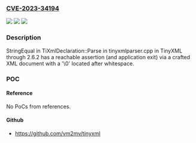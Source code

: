 ### [CVE-2023-34194](https://cve.mitre.org/cgi-bin/cvename.cgi?name=CVE-2023-34194)
![](https://img.shields.io/static/v1?label=Product&message=n%2Fa&color=blue)
![](https://img.shields.io/static/v1?label=Version&message=n%2Fa&color=blue)
![](https://img.shields.io/static/v1?label=Vulnerability&message=n%2Fa&color=brighgreen)

### Description

StringEqual in TiXmlDeclaration::Parse in tinyxmlparser.cpp in TinyXML through 2.6.2 has a reachable assertion (and application exit) via a crafted XML document with a '\0' located after whitespace.

### POC

#### Reference
No PoCs from references.

#### Github
- https://github.com/vm2mv/tinyxml

